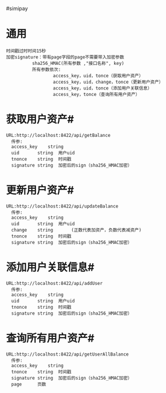 #simipay

# 通用 #
	时间戳过时时间15秒                              
	加密signature：带有page字段的page不需要带入加密参数
	          sha256_HMAC(所有参数 ,"接口名称", key)
	          所有参数依次:
		              access_key，uid，tonce（获取用户资产）
		              access_key，uid，change，tonce（更新用户资产）
		              access_key，uid，tonce（添加用户关联信息）
		              access_key，tonce（查询所有用户资产）

# 获取用户资产#		  						
    URL:http://localhost:8422/api/getBalance		
      传参:		
	  access_key	string		
	  uid		string	用户uid
	  tnonce	string	时间戳
	  signature	string	加密后的sign（sha256_HMAC加密）

# 更新用户资产#			
    URL:http://localhost:8422/api/updateBalance
      传参:
	  access_key	string		
	  uid		string	用户uid
	  change	string       (正数代表加资产，负数代表减资产)
	  tnonce	string	时间戳
	  signature	string	加密后的sign（sha256_HMAC加密）


# 添加用户关联信息#			
    URL:http://localhost:8422/api/addUser
      传参:
	  access_key	string		
	  uid		string	用户uid
	  tnonce	string	时间戳
	  signature	string	加密后的sign（sha256_HMAC加密）

# 查询所有用户资产#			
    URL:http://localhost:8422/api/getUserAllBalance
      传参:
	  access_key	string		
	  tnonce	string	时间戳
	  signature	string	加密后的sign（sha256_HMAC加密）
	  page		页数
